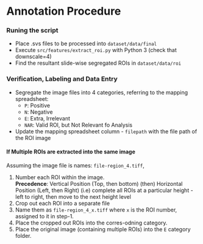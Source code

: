 # Annotation Procedure

### Runing the script
- Place .svs files to be processed into `dataset/data/final`
- Execute `src/features/extract_roi.py` with Python 3 (check that downscale=4)
- Find the resultant slide-wise segregated ROIs in `dataset/data/roi`

### Verification, Labeling and Data Entry

- Segregate the image files into 4 categories, referring to the mapping spreadsheet:
    - `P`: Positive
    - `N`: Negative
    - `E`: Extra, Irrelevant
    - `NAR`: Valid ROI, but Not Relevant fo Analysis 
- Update the mapping spreadsheet column - `filepath` with the file path of the ROI image

       
#### **If Multiple ROIs are extracted into the same image**

Assuming the image file is names: `file-region_4.tiff`,
1. Number each ROI within the image.    
    **Precedence**: Vertical Position (Top, then bottom) (then) Horizontal Position (Left, then Right)
    (i.e) complete all ROIs at a particular height - left to right, then move to the next height level
2. Crop out each ROI into a separate file
3. Name them as `file-region_4_x.tiff` where `x` is the ROI number, assigned to it in step-1.
4. Place the cropped out ROIs into the corres-odning category.
5. Place the original image (containing multiple ROIs) into the `E` category folder.

